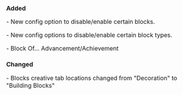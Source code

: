 ### Added

<font size="3">
<p>- New config option to disable/enable certain blocks.</p>
<p>- New config options to disable/enable certain block types.</p>
<p>- Block Of... Advancement/Achievement</p>
</font>

### Changed

<font size="3">
<p>- Blocks creative tab locations changed from "Decoration" to "Building Blocks"</p>
</font>